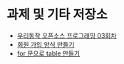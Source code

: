 # 과제 및 기타 저장소

* [우리동작 오픈소스 프로그래밍 03회차](./WRDJClass/03강.html)
* [회원 가입 양식 만들기](./example/01R.html)
* [for 문으로 table 만들기](./example/create-table.html)
